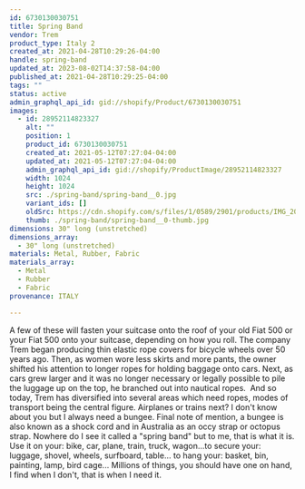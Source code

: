 ```yaml
---
id: 6730130030751
title: Spring Band
vendor: Trem
product_type: Italy 2
created_at: 2021-04-28T10:29:26-04:00
handle: spring-band
updated_at: 2023-08-02T14:37:58-04:00
published_at: 2021-04-28T10:29:25-04:00
tags: ""
status: active
admin_graphql_api_id: gid://shopify/Product/6730130030751
images:
  - id: 28952114823327
    alt: ""
    position: 1
    product_id: 6730130030751
    created_at: 2021-05-12T07:27:04-04:00
    updated_at: 2021-05-12T07:27:04-04:00
    admin_graphql_api_id: gid://shopify/ProductImage/28952114823327
    width: 1024
    height: 1024
    src: ./spring-band/spring-band__0.jpg
    variant_ids: []
    oldSrc: https://cdn.shopify.com/s/files/1/0589/2901/products/IMG_20190514_172844_c53ee2ea-bac7-417f-8251-eb39c75923cc.jpg?v=1620818824
    thumb: ./spring-band/spring-band__0-thumb.jpg
dimensions: 30" long (unstretched)
dimensions_array:
  - 30" long (unstretched)
materials: Metal, Rubber, Fabric
materials_array:
  - Metal
  - Rubber
  - Fabric
provenance: ITALY

---
```


A few of these will fasten your suitcase onto the roof of your old Fiat 500 or your Fiat 500 onto your suitcase, depending on how you roll. The company Trem began producing thin elastic rope covers for bicycle wheels over 50 years ago. Then, as women wore less skirts and more pants, the owner shifted his attention to longer ropes for holding baggage onto cars. Next, as cars grew larger and it was no longer necessary or legally possible to pile the luggage up on the top, he branched out into nautical ropes.  And so today, Trem has diversified into several areas which need ropes, modes of transport being the central figure. Airplanes or trains next? I don't know about you but I always need a bungee. Final note of mention, a bungee is also known as a shock cord and in Australia as an occy strap or octopus strap. Nowhere do I see it called a "spring band" but to me, that is what it is. Use it on your: bike, car, plane, train, truck, wagon...to secure your: luggage, shovel, wheels, surfboard, table... to hang your: basket, bin, painting, lamp, bird cage... Millions of things, you should have one on hand, I find when I don't, that is when I need it.